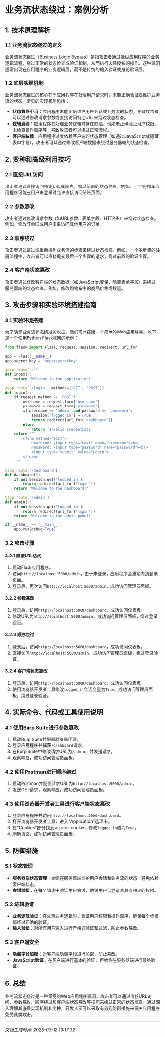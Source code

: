# 业务流状态绕过：案例分析

## 1. 技术原理解析

### 1.1 业务流状态绕过的定义
业务流状态绕过（Business Logic Bypass）是指攻击者通过操纵应用程序的业务逻辑流程，绕过正常的状态检查或验证机制，从而执行未经授权的操作。这种漏洞通常出现在应用程序的业务逻辑层，而不是传统的输入验证或身份验证层。

### 1.2 底层实现机制
业务流状态绕过的核心在于应用程序在处理用户请求时，未能正确验证或维护业务流的状态。常见的实现机制包括：

- **状态管理不当**：应用程序未能正确维护用户会话或业务流的状态，导致攻击者可以通过修改请求参数或直接访问特定URL来绕过状态检查。
- **逻辑漏洞**：应用程序在处理业务逻辑时存在缺陷，例如未正确验证用户权限、未检查操作顺序等，导致攻击者可以绕过正常流程。
- **客户端依赖**：应用程序过度依赖客户端的状态管理（如通过JavaScript或隐藏表单字段），攻击者可以通过修改客户端数据来绕过服务器端的状态检查。

## 2. 变种和高级利用技巧

### 2.1 直接URL访问
攻击者通过直接访问特定URL或端点，绕过前置的状态检查。例如，一个购物车应用程序可能在用户未登录时允许直接访问结账页面。

### 2.2 参数篡改
攻击者通过修改请求参数（如URL参数、表单字段、HTTP头）来绕过状态检查。例如，修改订单ID或用户ID来访问其他用户的订单。

### 2.3 顺序绕过
攻击者通过跳过或重新排列业务流的步骤来绕过状态检查。例如，一个多步骤的注册流程中，攻击者可以直接提交最后一个步骤的请求，绕过前置的验证步骤。

### 2.4 客户端状态篡改
攻击者通过修改客户端的状态数据（如JavaScript变量、隐藏表单字段）来绕过服务器端的状态检查。例如，修改购物车中的商品价格或数量。

## 3. 攻击步骤和实验环境搭建指南

### 3.1 实验环境搭建
为了演示业务流状态绕过的攻击，我们可以搭建一个简单的Web应用程序。以下是一个使用Python Flask框架的示例：

```python
from flask import Flask, request, session, redirect, url_for

app = Flask(__name__)
app.secret_key = 'supersecretkey'

@app.route('/')
def index():
    return 'Welcome to the application!'

@app.route('/login', methods=['GET', 'POST'])
def login():
    if request.method == 'POST':
        username = request.form['username']
        password = request.form['password']
        if username == 'admin' and password == 'password':
            session['logged_in'] = True
            return redirect(url_for('dashboard'))
        else:
            return 'Invalid credentials'
    return '''
        <form method="post">
            Username: <input type="text" name="username"><br>
            Password: <input type="password" name="password"><br>
            <input type="submit" value="Login">
        </form>
    '''

@app.route('/dashboard')
def dashboard():
    if not session.get('logged_in'):
        return redirect(url_for('login'))
    return 'Welcome to the dashboard!'

@app.route('/admin')
def admin():
    if not session.get('logged_in'):
        return redirect(url_for('login'))
    return 'Welcome to the admin panel!'

if __name__ == '__main__':
    app.run(debug=True)
```

### 3.2 攻击步骤

#### 3.2.1 直接URL访问
1. 启动Flask应用程序。
2. 访问`http://localhost:5000/admin`，由于未登录，应用程序会重定向到登录页面。
3. 登录后，再次访问`http://localhost:5000/admin`，成功访问管理员面板。

#### 3.2.2 参数篡改
1. 登录后，访问`http://localhost:5000/dashboard`，成功访问仪表板。
2. 修改URL为`http://localhost:5000/admin`，成功访问管理员面板，绕过登录验证。

#### 3.2.3 顺序绕过
1. 登录后，访问`http://localhost:5000/dashboard`，成功访问仪表板。
2. 直接访问`http://localhost:5000/admin`，成功访问管理员面板，绕过登录验证。

#### 3.2.4 客户端状态篡改
1. 登录后，访问`http://localhost:5000/dashboard`，成功访问仪表板。
2. 使用浏览器开发者工具修改`logged_in`会话变量为`True`，成功访问管理员面板，绕过登录验证。

## 4. 实际命令、代码或工具使用说明

### 4.1 使用Burp Suite进行参数篡改
1. 启动Burp Suite并配置浏览器代理。
2. 登录应用程序并捕获`/dashboard`请求。
3. 在Burp Suite中修改请求URL为`/admin`，并发送请求。
4. 观察响应，成功访问管理员面板。

### 4.2 使用Postman进行顺序绕过
1. 启动Postman并配置请求URL为`http://localhost:5000/admin`。
2. 发送GET请求，观察响应，成功访问管理员面板。

### 4.3 使用浏览器开发者工具进行客户端状态篡改
1. 登录应用程序并访问`http://localhost:5000/dashboard`。
2. 打开浏览器开发者工具，进入“Application”选项卡。
3. 在“Cookies”部分找到`session` cookie，修改`logged_in`值为`True`。
4. 刷新页面，成功访问管理员面板。

## 5. 防御措施

### 5.1 状态管理
- **服务器端状态管理**：始终在服务器端维护用户会话和业务流的状态，避免依赖客户端状态。
- **会话验证**：在每个请求中验证用户会话，确保用户已登录且具有相应的权限。

### 5.2 逻辑验证
- **业务逻辑验证**：在处理业务逻辑时，验证用户权限和操作顺序，确保每个步骤都经过正确的验证。
- **输入验证**：对所有用户输入进行严格的验证和过滤，防止参数篡改。

### 5.3 客户端安全
- **隐藏字段加密**：对客户端隐藏字段进行加密，防止篡改。
- **JavaScript验证**：在客户端进行基本的验证，但始终在服务器端进行最终验证。

## 6. 总结
业务流状态绕过是一种常见的Web应用程序漏洞，攻击者可以通过直接URL访问、参数篡改、顺序绕过和客户端状态篡改等技巧来绕过正常的状态检查。通过深入理解其底层实现机制和变种，开发人员可以采取有效的防御措施来保护应用程序免受此类攻击。

---

*文档生成时间: 2025-03-12 13:17:32*

